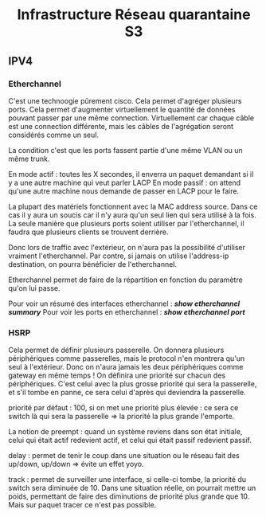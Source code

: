 <center> <h1> Infrastructure Réseau quarantaine S3 </h1> </center>

## IPV4

### Etherchannel

C'est une technoogie pûrement cisco.  Cela permet d'agréger plusieurs ports.  Cela permet d'augmenter virtuellement le quantité de données pouvant passer par une même connection.  Virtuellement car chaque câble est une connection différente, mais les câbles de l'agrégation seront considérés comme un seul.

La condition c'est que les ports fassent partie d'une même VLAN ou un même trunk.

En mode actif : toutes les X secondes, il enverra un paquet demandant si il y a une autre machine qui veut parler LACP
En mode passif : on attend qu'une autre machine nous demande de passer en LACP pour le faire.

La plupart des matériels fonctionnent avec la MAC address source.  Dans ce cas il y aura un soucis car il n'y aura qu'un seul lien qui sera utilisé à la fois.  La seule manière que plusieurs ports soient utiliser par l'etherchannel, il faudra que plusieurs clients se trouvent derrière.

Donc lors de traffic avec l'extérieur, on n'aura pas la possibilité d'utiliser vraiment l'etherchannel.  Par contre, si jamais on utilise l'address-ip destination, on pourra bénéficier de l'etherchannel.

Etherchannel permet de faire de la répartition en fonction du paramètre qu'on lui passe.

Pour voir un résumé des interfaces etherchannel : ***show etherchannel summary***
Pour voir les ports en etherchannel : ***show etherchannel port***

### HSRP

Cela permet de définir plusieurs passerelle.  On donnera plusieurs périphériques comme passerelles, mais le protocol n'en montrera qu'un seul à l'extérieur.  Donc on n'aura jamais les deux périphériques comme gateway en même temps !  On définira une priorité sur chacun des périphériques.  C'est celui avec la plus grosse priorité qui sera la passerelle, et s'il tombe en panne, ce sera celui d'après qui deviendra la passerelle.

priorité par défaut : 100, si on met une priorité plus élevée : ce sera ce switch là qui sera la passerelle => la priorité la plus grande l'emporte.

La notion de preempt : quand un système reviens dans son état initiale, celui qui était actif redevient actif, et celui qui était passif redevient passif.

delay : permet de tenir le coup dans une situation ou le réseau fait des up/down, up/down => évite un effet yoyo.

track : permet de surveiller une interface, si celle-ci tombe, la priorité du switch sera diminuée de 10.  Dans une situation réelle, on pourrait mettre un poids, permettant de faire des diminutions de priorité plus grande que 10.  Mais sur paquet tracer ce n'est pas possible.  
